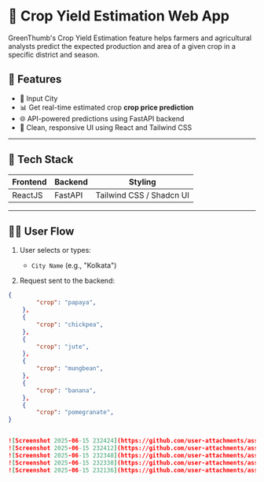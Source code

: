 # 🌾 Crop Yield Estimation Web App

GreenThumb's Crop Yield Estimation feature helps farmers and agricultural analysts predict the expected production and area of a given crop in a specific district and season.

## 📌 Features

- 📍 Input City 
- 📊 Get real-time estimated crop **crop price prediction**
- 🌐 API-powered predictions using FastAPI backend
- 🎨 Clean, responsive UI using React and Tailwind CSS

---

## 🚀 Tech Stack

| Frontend    | Backend    | Styling       |
|-------------|------------|----------------|
| ReactJS     | FastAPI    | Tailwind CSS / Shadcn UI |

---

## 🧑‍🌾 User Flow

1. User selects or types:
   - `City Name` (e.g., "Kolkata")

2. Request sent to the backend:
```json
{
        "crop": "papaya",
    },
    {
        "crop": "chickpea",
    },
    {
        "crop": "jute",
    },
    {
        "crop": "mungbean",
    },
    {
        "crop": "banana",
    },
    {
        "crop": "pomegranate",
}


![Screenshot 2025-06-15 232424](https://github.com/user-attachments/assets/d8b55dfe-1f25-480f-be64-211a0ebddece)
![Screenshot 2025-06-15 232412](https://github.com/user-attachments/assets/056e8156-8d42-40f2-996c-30957812ed3f)
![Screenshot 2025-06-15 232348](https://github.com/user-attachments/assets/6afa2481-6824-49fe-930e-d0e480840099)
![Screenshot 2025-06-15 232338](https://github.com/user-attachments/assets/cce0b622-bdd2-400f-a11b-f7991dd795a6)
![Screenshot 2025-06-15 232136](https://github.com/user-attachments/assets/782e055b-1924-44da-bb49-7a2f5995b716)

